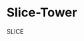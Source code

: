 # Slice-Tower
SLICE <a href='https://fmj-games.itch.io/slice-tower)https://fmj-games.itch.io/slice-tower'></a>
